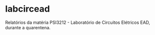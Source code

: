 # labcircead
Relatórios da matéria PSI3212 - Laboratório de Circuitos Elétricos EAD, durante a quarentena.

